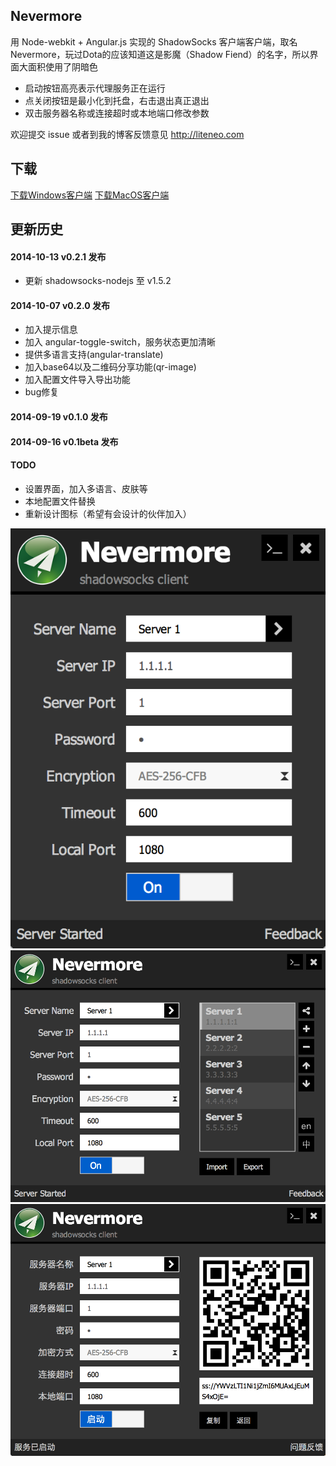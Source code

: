 ## Nevermore

用 Node-webkit + Angular.js 实现的 ShadowSocks 客户端客户端，取名Nevermore，玩过Dota的应该知道这是影魔（Shadow Fiend）的名字，所以界面大面积使用了阴暗色

* 启动按钮高亮表示代理服务正在运行
* 点关闭按钮是最小化到托盘，右击退出真正退出
* 双击服务器名称或连接超时或本地端口修改参数

欢迎提交 issue 或者到我的博客反馈意见 http://liteneo.com

## 下载
[下载Windows客户端](http://storage.jcloud.com/izhihu/Nevermore-v0.2.1-win.zip) [下载MacOS客户端](http://storage.jcloud.com/izhihu/Nevermore-v0.2.1-osx.zip)

## 更新历史
#### 2014-10-13 v0.2.1 发布
* 更新 shadowsocks-nodejs 至 v1.5.2

#### 2014-10-07 v0.2.0 发布
* 加入提示信息
* 加入 angular-toggle-switch，服务状态更加清晰
* 提供多语言支持(angular-translate)
* 加入base64以及二维码分享功能(qr-image)
* 加入配置文件导入导出功能
* bug修复

#### 2014-09-19 v0.1.0 发布

#### 2014-09-16 v0.1beta 发布

#### TODO
* 设置界面，加入多语言、皮肤等
* 本地配置文件替换
* 重新设计图标（希望有会设计的伙伴加入）

![主界面](./screenshots/1.png)   
![服务器列表](./screenshots/2.png)
![分享界面](./screenshots/3.png)
